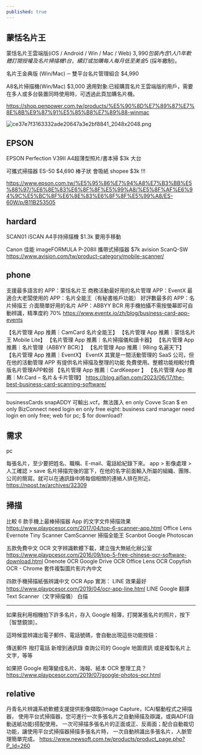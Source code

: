 ```yaml
---
published: true
---
```

## 蒙恬名片王

蒙恬名片王雲端版(iOS / Android / Win / Mac / Web)
$3,990
包裝內含 1人/ 1年軟體訂閱授權及名片掃描機 1台，續訂或加購每人每月低至美金$5 (採年繳制)。

名片王金典版 (Win/Mac) ─ 雙平台名片管理組合
$4,990

A8名片掃描機(Win/Mac)
$3,000
適用對象:已經購買名片王雲端版的用戶，需要在多人或多台裝置同時使用時，可透過此頁加購名片機。

https://shop.penpower.com.tw/products/%E5%90%8D%E7%89%87%E7%8E%8B%E9%87%91%E5%85%B8%E7%89%88-winmac

![ce37e7f3163332ade20647a3e2bf8841_2048x2048.png]({{site.baseurl}}/img/ce37e7f3163332ade20647a3e2bf8841_2048x2048.png)

## EPSON

EPSON Perfection V39II A4超薄型照片/書本掃
$3k 大台

可攜式掃描器
ES-50 
$4,690 棒子狀 會吸紙
  shopee $3k !!!

https://www.epson.com.tw/%E5%95%86%E7%94%A8%E7%B3%BB%E5%88%97/%E6%8E%83%E6%8F%8F%E5%99%A8/%E5%8F%AF%E6%94%9C%E5%BC%8F%E6%8E%83%E6%8F%8F%E5%99%A8/ES-60W/p/B11B253505

## hardard
SCAN01 iSCAN A4手持掃描機 $1.3k
  要用手移動
  
Canon 佳能 imageFORMULA P-208II 攜帶式掃描器
  $7k
avision ScanQ-SW
  https://www.avision.com/tw/product-category/mobile-scanner/

## phone

支援最多語言的 APP：蒙恬名片王
商務活動最好用的名片管理 APP：EventX
最適合大老闆使用的 APP：名片全能王（有秘書帳戶功能）
好評數最多的 APP：名片掃描王
介面簡單好用的名片 APP：ABBYY BCR
  用手機拍攝不需按螢幕即可自動辨識，精準度約 70%
  https://www.eventx.io/zh/blog/business-card-app-events

【名片管理 App 推薦｜CamCard 名片全能王】
【名片管理 App 推薦｜蒙恬名片王 Mobile Lite】
【名片管理 App 推薦｜名片掃描儀和讀卡器】
【名片管理 App 推薦｜名片管理（ABBYY BCR）】
【名片管理 App 推薦｜98ing 名遍天下】
【名片管理 App 推薦｜EventX】
  EventX 其實是一間活動管理的 SaaS 公司，但在他的活動管理 APP 有提供名片掃描及整理的功能
  免費使用。整體功能相較付費版名片管理APP較弱
【名片管理 App 推薦｜CardKeeper 】
【名片管理 App 推薦｜Mr.Card – 名片＆卡片管理】
  https://blog.aifian.com/2023/06/17/the-best-business-card-scanning-software/
  
---

businessCards
  snapADDY
  可輸出.vcf。無法匯入
  en only
Covve Scan $
  en only
BizConnect
  need login
  en only
  free
eight: business card manager
  need login
  en only
  free; web for pc; $ for download?

## 需求
pc

每張名片，至少要把姓名、職稱、E-mail、電話給紀錄下來。
app > 影像處理 > 人工確認 > save
名片掃描完後的當下，在他的名字前面輸入所屬的組織、團隊、公司的簡寫。就可以在通訊錄中將每個相關的連絡人排在附近。
  https://npost.tw/archives/32309
  
## 掃描

比較 6 款手機上最棒掃描器 App 的文字文件掃描效果
  https://www.playpcesor.com/2017/04/top-6-scanner-app.html
Office Lens
Evernote 
Tiny Scanner
CamScanner 掃描全能王
Scanbot 
Google Photoscan

五款免費中文 OCR 文字辨識軟體下載，建立強大無紙化辦公室
  https://www.playpcesor.com/2016/09/top-5-free-chinese-ocr-software-download.html
Onenote OCR
Google Drive OCR
Office Lens OCR
Copyfish OCR - Chrome 套件複製圖片影片內中文
  
四款手機掃描紙張辨識中文 OCR App 實測： LINE 效果最好
  https://www.playpcesor.com/2019/04/ocr-app-line.html
LINE 
Google 翻譯
Text Scanner（文字掃描儀）
白描

---

如果我利用相機拍下許多名片，存入 Google 相簿，打開某張名片的照片，按下［智慧鏡頭］。

這時候當辨識出電子郵件、電話號碼，會自動出現這些功能按鈕：

傳送郵件
撥打電話
新增到通訊錄
查詢公司的 Google 地圖資訊
或是複製名片上文字，等等

如果把 Google 相簿變成名片、海報、紙本 OCR 整理工具？
  https://www.playpcesor.com/2019/07/google-photos-ocr.html

## relative
丹青名片辨識系統軟體支援提供影像擷取(Image Capture，ICA)驅動程式之掃描器，
使用平台式掃描器，您可進行一次多張名片之自動掃描及辯識，或與ADF(自動送紙功能)搭配使用，
一次可掃描多張名片的正面或正、反兩面；配合自動裁切功能，讓使用平台式掃描器掃描多張名片時，
一次自動辨識出多張名片，人脈管理簡單完成。 
  https://www.newsoft.com.tw/products/product_page.php?P_Id=260